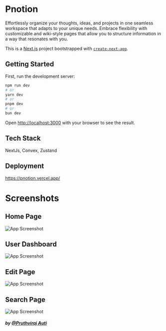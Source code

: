 # Pnotion

Effortlessly organize your thoughts, ideas, and projects in one seamless workspace that adapts to your unique needs. Embrace flexibility with customizable and wiki-style pages that allow you to structure information in a way that resonates with you.

This is a [Next.js](https://nextjs.org/) project bootstrapped with [`create-next-app`](https://github.com/vercel/next.js/tree/canary/packages/create-next-app).

## Getting Started

First, run the development server:

```bash
npm run dev
# or
yarn dev
# or
pnpm dev
# or
bun dev
```

Open [http://localhost:3000](http://localhost:3000) with your browser to see the result.

## Tech Stack

NextJs, Convex, Zustand

## Deployment

https://pnotion.vercel.app/


# Screenshots


## Home Page

![App Screenshot](https://i.postimg.cc/3N2k71Bd/Screenshot-2024-04-30-010154.png)

## User Dashboard

![App Screenshot](https://i.postimg.cc/Z555D419/Screenshot-2024-04-30-010643.png)

## Edit Page

![App Screenshot](https://i.postimg.cc/W40CGJX0/Screenshot-2024-04-30-010720.png)

## Search Page

![App Screenshot](https://i.postimg.cc/9Q7n273s/Screenshot-2024-04-30-010922.png)



##### by [@Pruthviraj Auti](https://portfoliobuilderpruthvi.vercel.app/pruthvii)

